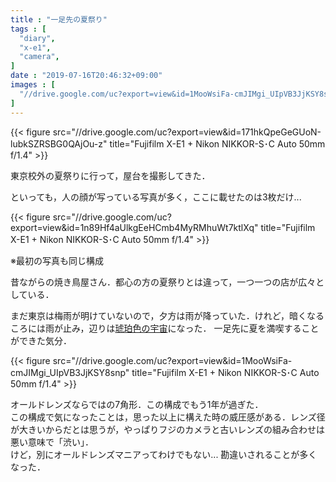 ```yaml
---
title : "一足先の夏祭り"
tags : [
  "diary",
  "x-e1",
  "camera",
]
date : "2019-07-16T20:46:32+09:00"
images : [
  "//drive.google.com/uc?export=view&id=1MooWsiFa-cmJIMgi_UIpVB3JjKSY8snp",
]
---
```


{{< figure src="//drive.google.com/uc?export=view&id=171hkQpeGeGUoN-lubkSZRSBG0QAjOu-z" title="Fujifilm X-E1 + Nikon NIKKOR-S･C Auto 50mm f/1.4" >}}

東京校外の夏祭りに行って，屋台を撮影してきた．
<!--more-->
といっても，人の顔が写っている写真が多く，ここに載せたのは3枚だけ...

{{< figure src="//drive.google.com/uc?export=view&id=1n89Hf4aUlkgEeHCmb4MyRMhuWt7ktlXq" title="Fujifilm X-E1 + Nikon NIKKOR-S･C Auto 50mm f/1.4" >}}

※最初の写真も同じ構成

昔ながらの焼き鳥屋さん．都心の方の夏祭りとは違って，一つ一つの店が広々としている．  

まだ東京は梅雨が明けていないので，夕方は雨が降っていた．けれど，暗くなるころには雨が止み，辺りは[琥珀色の宇宙](https://dic.nicovideo.jp/a/%E6%B8%A9%E6%95%85%E7%9F%A5%E6%96%B0%E3%81%A7%E3%81%84%E3%81%93%E3%81%A3%21)になった．
一足先に夏を満喫することができた気分．

{{< figure src="//drive.google.com/uc?export=view&id=1MooWsiFa-cmJIMgi_UIpVB3JjKSY8snp" title="Fujifilm X-E1 + Nikon NIKKOR-S･C Auto 50mm f/1.4" >}}

オールドレンズならではの7角形．この構成でもう1年が過ぎた．  
この構成で気になったことは，思った以上に構えた時の威圧感がある．レンズ径が大きいからだとは思うが，やっぱりフジのカメラと古いレンズの組み合わせは悪い意味で「渋い」．  
けど，別にオールドレンズマニアってわけでもない... 勘違いされることが多くなった．
